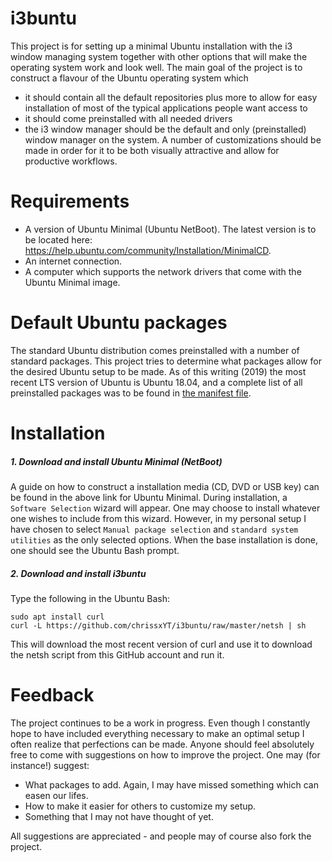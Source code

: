 # i3buntu

This project is for setting up a minimal Ubuntu installation with the i3 window managing system together with other options that will make the operating system work and look well. The main goal of the project is to construct a flavour of the Ubuntu operating system which
* it should contain all the default repositories plus more to allow for easy installation of most of the typical applications people want access to
* it should come preinstalled with all needed drivers
* the i3 window manager should be the default and only (preinstalled) window manager on the system. A number of customizations should be made in order for it to be both visually attractive and allow for productive workflows.


# Requirements
* A version of Ubuntu Minimal (Ubuntu NetBoot). The latest version is to be located here: https://help.ubuntu.com/community/Installation/MinimalCD.
* An internet connection.
* A computer which supports the network drivers that come with the Ubuntu Minimal image.

# Default Ubuntu packages
The standard Ubuntu distribution comes preinstalled with a number of standard packages. This project tries to determine what packages allow for the desired Ubuntu setup to be made. As of this writing (2019) the most recent LTS version of Ubuntu is Ubuntu 18.04, and a complete list of all preinstalled packages was to be found in [the manifest file](http://releases.ubuntu.com/18.04/ubuntu-18.04.2-desktop-amd64.manifest).

# Installation

##### 1. Download and install Ubuntu Minimal (NetBoot)

A guide on how to construct a installation media (CD, DVD or USB key) can be found in the above link for Ubuntu Minimal. During installation, a `Software Selection` wizard will appear. One may choose to install whatever one wishes to include from this wizard. However, in my personal setup I have chosen to select `Manual package selection` and `standard system utilities` as the only selected options. When the base installation is done, one should see the Ubuntu Bash prompt.

##### 2. Download and install i3buntu

Type the following in the Ubuntu Bash:
```
sudo apt install curl
curl -L https://github.com/chrissxYT/i3buntu/raw/master/netsh | sh
```
This will download the most recent version of curl and use it to download the netsh script from this GitHub account and run it.

# Feedback
The project continues to be a work in progress. Even though I constantly hope to have included everything necessary to make an optimal setup I often realize that perfections can be made. Anyone should feel absolutely free to come with suggestions on how to improve the project. One may (for instance!) suggest:
* What packages to add. Again, I may have missed something which can easen our lifes.
* How to make it easier for others to customize my setup.
* Something that I may not have thought of yet.

All suggestions are appreciated - and people may of course also fork the project.
